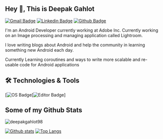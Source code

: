 ## Hey 👋, This is Deepak Gahlot
[![Gmail Badge](https://img.shields.io/badge/-deepakgahlot98@gmail.com-c14438?style=flat&logo=Gmail&logoColor=white&link=mailto:deepakgahlot98@gmail.com)](mailto:deepakgahlot98@gmail.com) 
[![Linkedin Badge](https://img.shields.io/badge/-deepakgahlot-4b7832102-0072b1?style=flat&logo=Linkedin&logoColor=white&link=https://www.linkedin.com/in/deepakgahlot-4b7832102/)](https://www.linkedin.com/in/deepakgahlot-4b7832102/) [![Github Badge](https://img.shields.io/badge/-deepakgahlot98-grey?style=flat&logo=github&logoColor=white&link=https://github.com/deepakgahlot98/)](https://www.github.com/deepakgahlot98/) <p align='left'>I'm an Android Developer currently working at Adobe Inc. Currently working on an Image processing and managing application called Lightroom.

I love writing blogs about Android and help the community in learning something new Android each day. 

Currently Learning coroutines and ways to write more scalable and re-usable code for Android applications </p>

## 🛠️ Technologies & Tools
[![OS Badge](https://img.shields.io/badge/OS-macOS-brightgreen)[![Editor Badge](https://img.shields.io/badge/Editor-Android%20Studio%20%7C%20IntelliJ%20Idea-green)]

## Some of my Github Stats
<p align=left> <img src=https://komarev.com/ghpvc/?username=deepakgahlot98 alt=deepakgahlot98 /> </p>

[![Github stats](https://github-readme-stats.vercel.app/api?username=deepakgahlot98&show_icons=true&include_all_commits=true)](https://github.com/deepakgahlot98/github-readme-stats)
[![Top Langs](https://github-readme-stats.vercel.app/api/top-langs/?username=deepakgahlot98&layout=compact)](https://github.com/deepakgahlot98/github-readme-stats)



<!--
**deepakgahlot98/deepakgahlot98** is a ✨ _special_ ✨ repository because its `README.md` (this file) appears on your GitHub profile.

